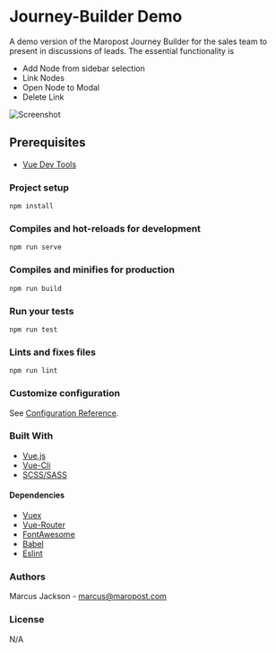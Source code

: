 # Journey-Builder Demo
A demo version of the Maropost Journey Builder for the sales team to present in discussions of leads. The essential functionality is
 - Add Node from sidebar selection
 - Link Nodes
 - Open Node to Modal
 - Delete Link

![Screenshot](https://maroposttrial-my.sharepoint.com/personal/marcus_maropost_com/Documents/Dev/Screen%20Shot%202019-06-26%20at%207.59.40%20AM.png)

## Prerequisites
- [Vue Dev Tools](https://github.com/vuejs/vue-devtools)

### Project setup
```
npm install
```
### Compiles and hot-reloads for development
```
npm run serve
```
### Compiles and minifies for production
```
npm run build
```
### Run your tests
```
npm run test
```
### Lints and fixes files
```
npm run lint
```
### Customize configuration
See [Configuration Reference](https://cli.vuejs.org/config/).


### Built With
 - [Vue.js](https://vuejs.org/)
 - [Vue-Cli](https://cli.vuejs.org/)
 - [SCSS/SASS](https://sass-lang.com/documentation/syntax)

#### Dependencies
- [Vuex](https://vuex.vuejs.org/)
- [Vue-Router](https://router.vuejs.org/)
- [FontAwesome](https://fontawesome.com/?from=io)
- [Babel](https://babeljs.io/)
- [Eslint](https://eslint.org/)


### Authors
Marcus Jackson - marcus@maropost.com

### License
N/A
